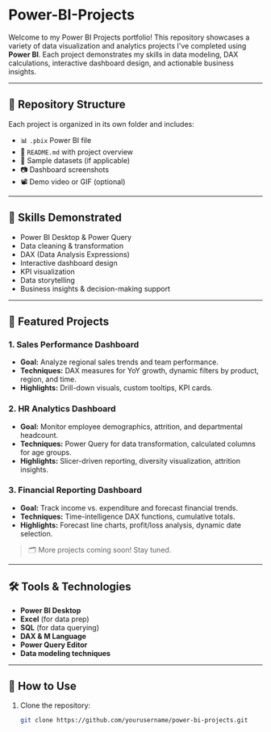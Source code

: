 # Power-BI-Projects

Welcome to my Power BI Projects portfolio! This repository showcases a variety of data visualization and analytics projects I've completed using **Power BI**. Each project demonstrates my skills in data modeling, DAX calculations, interactive dashboard design, and actionable business insights.

---

## 📁 Repository Structure

Each project is organized in its own folder and includes:

- 📊 `.pbix` Power BI file  
- 📄 `README.md` with project overview  
- 📂 Sample datasets (if applicable)  
- 📷 Dashboard screenshots  
- 📽️ Demo video or GIF (optional)

---

## 🧠 Skills Demonstrated

- Power BI Desktop & Power Query
- Data cleaning & transformation
- DAX (Data Analysis Expressions)
- Interactive dashboard design
- KPI visualization
- Data storytelling
- Business insights & decision-making support

---

## 📌 Featured Projects

### 1. **Sales Performance Dashboard**
- **Goal:** Analyze regional sales trends and team performance.
- **Techniques:** DAX measures for YoY growth, dynamic filters by product, region, and time.
- **Highlights:** Drill-down visuals, custom tooltips, KPI cards.

### 2. **HR Analytics Dashboard**
- **Goal:** Monitor employee demographics, attrition, and departmental headcount.
- **Techniques:** Power Query for data transformation, calculated columns for age groups.
- **Highlights:** Slicer-driven reporting, diversity visualization, attrition insights.

### 3. **Financial Reporting Dashboard**
- **Goal:** Track income vs. expenditure and forecast financial trends.
- **Techniques:** Time-intelligence DAX functions, cumulative totals.
- **Highlights:** Forecast line charts, profit/loss analysis, dynamic date selection.

> 🗂 More projects coming soon! Stay tuned.

---

## 🛠 Tools & Technologies

- **Power BI Desktop**
- **Excel** (for data prep)
- **SQL** (for data querying)
- **DAX & M Language**
- **Power Query Editor**
- **Data modeling techniques**

---

## 🔗 How to Use

1. Clone the repository:
   ```bash
   git clone https://github.com/yourusername/power-bi-projects.git
